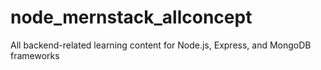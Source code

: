 # node_mernstack_allconcept
All backend-related learning content for Node.js, Express, and MongoDB frameworks
